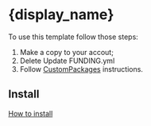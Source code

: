 # {display_name}
To use this template follow those steps:
1. Make a copy to your accout;
2. Delete Update FUNDING.yml
3. Follow [CustomPackages](https://docs.unity3d.com/Manual/CustomPackages.html) instructions. 


## Install
[How to install](https://github.com/uurha/BetterPluginCollection/wiki/How-to-install)
